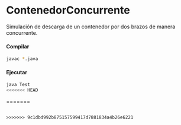 # ContenedorConcurrente
Simulación de descarga de un contenedor por dos brazos de manera concurrente.

#### Compilar 

  ```bash
  javac *.java
  ```

#### Ejecutar 

  ```bash
  java Test
<<<<<<< HEAD
  ```
=======
  ```

>>>>>>> 9c1dbd992b875157599417d7881834a4b26e6221
